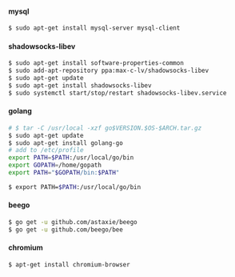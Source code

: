 #### mysql

```bash
$ sudo apt-get install mysql-server mysql-client
```

#### shadowsocks-libev

```bash
$ sudo apt-get install software-properties-common	 	 
$ sudo add-apt-repository ppa:max-c-lv/shadowsocks-libev
$ sudo apt-get update
$ sudo apt-get install shadowsocks-libev
$ sudo systemctl start/stop/restart shadowsocks-libev.service
```

#### golang

```bash
# $ tar -C /usr/local -xzf go$VERSION.$OS-$ARCH.tar.gz
$ sudo apt-get update
$ sudo apt-get install golang-go
# add to /etc/profile
export PATH=$PATH:/usr/local/go/bin
export GOPATH=/home/gopath
export PATH="$GOPATH/bin:$PATH"

$ export PATH=$PATH:/usr/local/go/bin
```

#### beego

```bash
$ go get -u github.com/astaxie/beego
$ go get -u github.com/beego/bee
```

#### chromium
```bash
$ apt-get install chromium-browser

```

